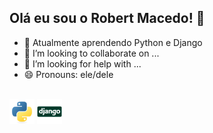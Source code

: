 ## Olá eu sou o Robert Macedo! 👋

- 🌱 Atualmente aprendendo Python e Django
- 👯 I’m looking to collaborate on ...
- 🤔 I’m looking for help with ...
- 😄 Pronouns: ele/dele


<div style="display inline-block:"><br>
<img align="center" alt="macedo-Python" height-"30" width="40" src="https://raw.githubusercontent.com/devicons/devicon/master/icons/python/python-original.svg">
<img align="center" alt="macedo-Django" height-"30" width="40" src="https://raw.githubusercontent.com/devicons/devicon/master/icons/django/django-original.svg">
</div>

